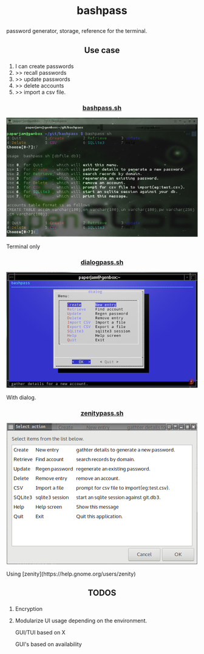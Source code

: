# <p align="center">bashpass</p>

  password generator, storage, reference for the terminal.

## <p align="center">Use case</p>

  1. I can create passwords
  2.   \>>  recall passwords
  3.   \>>  update passwords
  4.   \>>  delete accounts
  5.   \>>  import a csv file.

### <p align="center">[bashpass.sh](bashpass.sh)</p>
<p align="center"><a href="assets/bp.png"><img alt="bashpass" src="assets/bp.png"></a></p>
Terminal only

### <p align="center">[dialogpass.sh](dialogpass.sh)</p>
<p align="center"><a href="assets/dp.png"><img alt="dialogpass" src="assets/dp.png"></a></p>
With dialog.

### <p align="center">[zenitypass.sh](zenitypass.sh)</p>
<p align="center"><a href="assets/zp.png"><img alt="zenitypass" src="assets/zp.png"></a></p>
Using [zenity](https://help.gnome.org/users/zenity)

## <p align="center">TODOS</p>
  1. Encryption
  1. Modularize UI usage depending on the environment.

      GUI/TUI based on X

      GUI's based on availability
